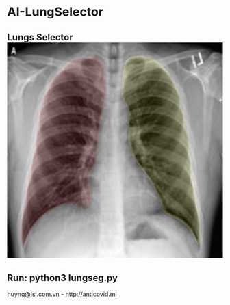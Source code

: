 # AI-LungSelector
Lungs Selector<br>
![Sau](https://github.com/huyremy/AI-LungSelector/blob/main/test.png)
-----------
Run: python3 lungseg.py
-----------
huynq@isi.com.vn - http://anticovid.ml
